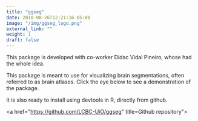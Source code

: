 ```yaml
---
title: "ggseg"
date: 2018-08-26T12:21:16-05:00
image: "/img/ggseg_logo.png"
external_link: ""
weight: 1
draft: false
---
```


This package is developed with co-worker Didac Vidal Pineiro, whose had the whole idea.

This package is meant to use for visualizing brain segmentations, often referred to as brain atlases.
Click the eye below to see a demonstration of the package.

It is also ready to install using devtools in R, directly from github.
 
<a href="https://athanasiamo.shinyapps.io/ggsegDemo/" title="View demonstration"><i class="fa fa-eye"></i></a>
<a href="https://github.com/LCBC-UiO/ggseg" title=Github repository"><i class="fa fa-github"></i></a>



